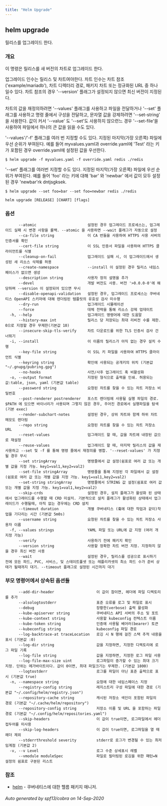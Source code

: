 ```yaml
---
title: "Helm Upgrade"
---
```


## helm upgrade

릴리스를 업그레이드 한다.

### 개요

이 명령은 릴리스를 새 버전의 차트로 업그레이드 한다.

업그레이드 인수는 릴리스 및 차트여야한다.
차트 인수는 차트 참조('example/mariadb'), 차트 디렉터리 경로, 
패키지 차트 또는 정규화된 URL 중 하나일수 있다.
차트 참조의 경우 '--version' 플래그가 설정되지 않으면 최신 버전이 지정된다.

차트의 값을 재정의하려면 '--values' 플래그를 사용하고 파일을
전달하거나 '--set' 플래그를 사용하고 명령 줄에서 구성을 전달하고,
문자열 값을 강제하려면 '--set-string' 을 사용한다. 값이 커서
'--value' 도 '--set'도 사용하지 않으련느 경우
'--set-file'을 사용하여 파일에서 하나의 큰 값을 읽을 수도 있다.

'--values'/'-f' 플래그를 여러 번 지정할 수도 있다. 지정된 마지막(가장 오른쪽) 파일에 우선 순위가 부여된다. 
예를 들어 myvalues.yaml과 override.yaml에 'Test' 라는 키가 포함된 경우
override.yaml에 설정된 값을 우선한다.

    $ helm upgrade -f myvalues.yaml -f override.yaml redis ./redis

'--set' 플래그를 여러번 지정할 수도 있다. 지정된 마지막(가장 오른쪽) 파일에 
우선 순위가 부여된다. 예를 들어 'foo' 라는 키에 대해 'bar' 와 'newbar' 에서 
값이 모두 설정된 경우 'newbar'rk dntjsgksek. 

    $ helm upgrade --set foo=bar --set foo=newbar redis ./redis


```
helm upgrade [RELEASE] [CHART] [flags]
```

### 옵션

```
      --atomic                       설정된 경우 업그레이드 프로세스는, 업그레이드 실패 시 변경 사항을 롤백. --atomic 을 사용하면 --wait 플래그가 자동으로 설정
      --ca-file string               이 CA 번들을 사용하여 HTTPS 사용 서버의 인증서를 확인
      --cert-file string             이 SSL 인증서 파일을 사용하여 HTTPS 클라이언트를 식별
      --cleanup-on-fail              업그레이드 실패 시, 이 업그레이드에서 생성된 새 리소스 삭제를 허용
      --create-namespace             --install 이 설정된 경우 릴리스 네임스페이스가 없으면 생성
      --description string           사용자 정의 설명을 추가
      --devel                        개발 버전도 사용. 버전 '>0.0.0-0'에 해당하며 --version 이 설정되어 있으면 무시
      --disable-openapi-validation   설정된 경우, 업그레이드 프로세스는 쿠버네티스 OpenAPI 스키마에 대해 렌더링된 템플릿의 유효성 검사 미수행
      --dry-run                      업그레이드 시뮬레이션
      --force                        대체 전략을 통해 리소스 강제 업데이트
  -h, --help                         업그레이드 명령어에 대한 도움말
      --history-max int              릴리스 당 저장되는 최대 리비전 수를 제한. 0으로 지정할 경우 무제한(기본값 10)
      --insecure-skip-tls-verify     차트 다운로드를 위한 TLS 인증서 검사 건너뛰기
  -i, --install                      이 이름의 릴리스가 아직 없는 경우 설치 수행
      --key-file string              이 SSL 키 파일을 사용하여 HTTPS 클라이언트 식별
      --keyring string               확인에 사용되는 공개키의 위치 (기본값 "~/.gnupg/pubring.gpg")
      --no-hooks                     사전/사후 업그레이드 훅 비활성화
  -o, --output format                지정된 형식으로 출력을 인쇄. 허용되는 값:table, json, yaml (기본값 table)
      --password string              요청된 차트를 찾을 수 있는 차트 저장소 비밀번호
      --post-renderer postrenderer   포스트 렌더링에 사용될 실행 파일의 경로. $PATH 에 있으면 바이너리가 사용되며 그렇지 않은 경우, 주어진 경로에서 실행파일을 탐색(기본 exec)
      --render-subchart-notes        설정된 경우, 상위 차트와 함께 하위 차트 메모도 렌더링
      --repo string                  요청된 차트를 찾을 수 있는 차트 저장소 URL
      --reset-values                 업그레이드 할 때, 값을 차트에 내장된 값으로 재설정
      --reuse-values                 업그레이드 할 때, 마지막 릴리스의 값을 재사용하고 --set 및 -f 를 통해 명령 줄에서 재정의를 병합. '--reset-values' 가 지정될 경우 무시
      --set stringArray              명령줄에서 값 설정(쉼표로 여러 값 또는 개별 값을 지정 가능. key1=val1,key2=val2)
      --set-file stringArray         명령줄을 통해 지정된 각 파일에서 값 설정(쉼표로 여러 값 또는 개별 값을 지정 가능. key1=val1,key2=val2)
      --set-string stringArray       명령줄에서 STRING 값 설정(쉼표로 여러 값 또는 개별 값을 지정 가능. key1=val1,key2=val2)
      --skip-crds                    설정된 경우, 설치 플래그가 활성화 된 상태에서 업그레이드를 수행할 때 CRD 미설치. 기본적으로 설치 플래그가 활성화된 상태에서 업그레이드가 수행될때, 아직 없는 경우에는 CRD 설치
      --timeout duration             개별 쿠버네티스 (훜에 대한 작업과 같이)작업을 기다리는 시간 (기본값 5m0s)
      --username string              요청된 차트를 찾을 수 있는 차트 저장소 사용자 이름
  -f, --values strings               YAML 파일 또는 URL에 값 지정 (여러 개 지정 가능)
      --verify                       사용하기 전에 패키지 확인
      --version string               사용할 정확한 차트 버전 지정. 지정하지 않을 경우 최신 버전 사용
      --wait                         설정된 경우, 릴리스를 성공으로 표시하기 전에 모든 파드, PVC, 서비스, 및 스테이트풀셋 또는 레플리카셋의 최소 파드 수가 준비 상태가 될때까지 대기. --timeout 플래그로 설정된 시간까지 대기
```

### 부모 명령어에서 상속된 옵션들

```
      --add-dir-header                   이 값이 참이면, 헤더에 파일 디렉토리를 추가
      --alsologtostderr                  표준 오류를 로그 및 파일로 표시
      --debug                            장황한(verbose) 출력 활성화
      --kube-apiserver string            쿠버네티스 API 서버의 주소 및 포트
      --kube-context string              사용할 kubeconfig 컨텍스트 이름
      --kube-token string                인증에 사용될 베어러(bearer) 토큰
      --kubeconfig string                kubeconfig 파일 경로
      --log-backtrace-at traceLocation   로깅 시 N 행에 걸친 스택 추적 내용을 표시 (기본값 :0)
      --log-dir string                   값을 지정하면, 지정한 디렉토리에 로그 파일 기록
      --log-file string                  값을 지정하면, 지정한 로그 파일 사용
      --log-file-max-size uint           로그파일이 증가할 수 있는 최대 크기 지정. 단위는 메가바이트이다. 값이 0이면, 최대 파일크기는 무제한. (기본값 1800)
      --logtostderr                      로그를 파일이 아닌 표준 출력으로 표시 (기본값 true)
  -n, --namespace string                 요청에 대한 네임스페이스 지정
      --registry-config string           레지스트리 구성 파일에 대한 경로 (기본값 "~/.config/helm/registry.json")
      --repository-cache string          캐시된 저장소 색인이 포함된 파일의 경로 (기본값 "~/.cache/helm/repository")
      --repository-config string         저장소 이름 및 URL 을 포함하는 파일 경로 (기본값 "~/.config/helm/repositories.yaml")
      --skip-headers                     이 값이 true이면, 로그파일에서 헤더 접두어를 미사용
      --skip-log-headers                 이 값이 true이면, 로그파일을 열 때 헤더 제외
      --stderrthreshold severity         stderr로 로그가 변경될 수 있는 최저 임계점 (기본값 2)
  -v, --v Level                          로그 수준 상세표시 레벨
      --vmodule moduleSpec               파일로 필터링된 로깅을 위한 패턴=N 설정의 쉼표로 구분된 리스트
```

### 참조

* [helm](helm.md)	 - 쿠버네티스에 대한 헬름 패키지 매니저.

###### Auto generated by spf13/cobra on 14-Sep-2020
